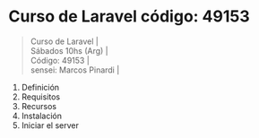 
# Curso de Laravel código: 49153

> Curso de Laravel |  
> Sábados 10hs (Arg) |  
> Código: 49153 |  
> sensei: Marcos Pinardi |

1. Definición
2. Requisitos
3. Recursos
4. Instalación
5. Iniciar el server